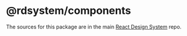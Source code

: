 # @rdsystem/components

The sources for this package are in the main [React Design System](https://github.com/diegoavieira/rdsystem#readme) repo.
